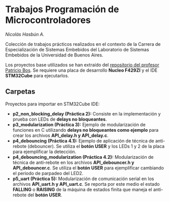 # Trabajos Programación de Microcontroladores

_Nicolás Hasbún A._

Colección de trabajos prácticos realizados en el contexto de la Carrera de Especialización de Sistemas Embebidos del Laboratorio de Sistemas Embebidos de la Universidad de Buenos Aires.

Los proyectos base utilizados se han extraído del [repositorio del profesor Patricio Bos](https://github.com/patriciobos/PdM_workspace). Se requiere una placa de desarrollo **Nucleo F429ZI** y el IDE **STM32Cube** para ejecutarlos.



## Carpetas

Proyectos para importar en STM32Cube IDE:

* **p2_non_blocking_delay (Práctica 2):** Consiste en la implementación y prueba con LEDs de **delays no bloqueantes**.
* **p3_modularization (Práctica 3):** Ejemplo de modularización de funciones en C utilizando **delays no bloqueantes como ejemplo** para crear los archivos **API_delay.h y API_delay.c**.
* **p4_debouncing (Práctica 4.1):** Ejemplo de aplicación de técnica de anti-rebote (debouncer). Se utiliza el **botón USER** y los LEDs 1 y 2 de la placa para ejemplificar la detección.
* **p4_debouncing_modularization (Práctica 4.2):** Modularización de técnica de anti-rebote en los archivos **API_debouncer.h y API_debouncer.c**. Se utiliza el **botón USER** para ejemplificar cambiando el periodo de parpadeo del LED2.
* **p5_uart (Práctica 5):** Modularización de comunicación serial en los archivos **API_uart.h y API_uart.c**. Se reporta por este medio el estado **FALLING** o **RAISING** de la máquina de estados finita que maneja el anti-rebote del **botón USER**.

